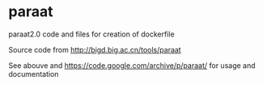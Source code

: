 # paraat
paraat2.0 code and files for creation of dockerfile

Source code from http://bigd.big.ac.cn/tools/paraat

See abouve and https://code.google.com/archive/p/paraat/ for usage and documentation

